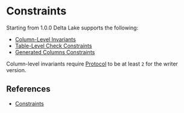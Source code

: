 # Constraints

Starting from 1.0.0 Delta Lake supports the following:

* [Column-Level Invariants](Invariants.md#getFromSchema)
* [Table-Level Check Constraints](Constraints.md#getCheckConstraints)
* [Generated Columns Constraints](../GeneratedColumn.md#addGeneratedColumnsOrReturnConstraints)

Column-level invariants require [Protocol](../Protocol.md) to be at least `2` for the writer version.

## References

* [Constraints](https://docs.databricks.com/delta/delta-constraints.html)
